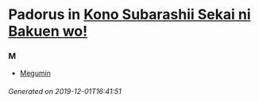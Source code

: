 # Padorus in [Kono Subarashii Sekai ni Bakuen wo!](https://myanimelist.net/manga/97722/Kono_Subarashii_Sekai_ni_Bakuen_wo)

### M
* [Megumin](https://github.com/shadow578/Padoru-Padoru/blob/master/table-of-contents/characters/Megumin.md)

###### Generated on 2019-12-01T16:41:51
